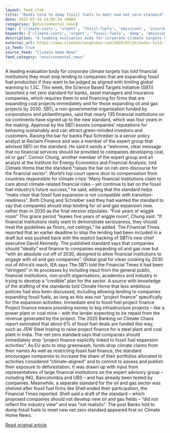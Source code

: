 ```yaml
---
layout: feed_item
title: "Banks told to dump fossil fuels to meet new net zero standard"
date: 2025-07-24 14:09:34 +0000
categories: [environmental_news]
tags: ['climate-costs', 'urgent', 'fossil-fuels', 'emissions', 'insurance', 'net-zero', 'year-2025', 'climate-risk', 'climate-targets', 'economic-impacts']
keywords: ['climate-costs', 'urgent', 'fossil-fuels', 'dump', 'emissions', 'insurance', 'told', 'banks']
description: "A leading evaluation body for corporate climate targets has told financial institutions they must stop lending to companies that are expanding fossil fuel pr..."
external_url: https://www.climatechangenews.com/2025/07/24/banks-told-to-dump-fossil-fuels-to-meet-new-net-zero-standard/
is_feed: true
source_feed: "Climate Home News"
feed_category: "environmental_news"
---
```


A leading evaluation body for corporate climate targets has told financial institutions they must stop lending to companies that are expanding fossil fuel production if they want to be judged as aligned with limiting global warming to 1.5C. This week, the Science Based Targets Initiative (SBTi) launched a net zero standard for banks, asset managers and insurance companies, which requires them to end financing for firms that are expanding coal projects immediately and for those expanding oil and gas projects by 2030. SBTi, a non-governmental organisation funded by corporations and philanthropies, said that nearly 135 financial institutions on six continents have signed up to the new standard, which was four years in the making. Approval by the SBTi boosts companies&#8217; reputations for behaving sustainably and can attract green-minded investors and customers. Raising the bar for banks Paul Schreiber is a senior policy analyst at Reclaim Finance and was a member of the expert group that advised SBTi on the standard. He said it sends a &#8220;welcome, clear message that no financial services should be provided to companies developing coal, oil or gas&#8221;. Connor Chung, another member of the expert group and an analyst at the Institute for Energy Economics and Financial Analysis, told Climate Home that the standard &#8220;raises the bar on net-zero discourse for the financial sector&#8221;. World’s top court opens door to compensation from countries responsible for climate crisis &#8220;Many financial institutions claim to care about climate-related financial risks &#8211; yet continue to bet on the fossil fuel industry’s future success,&#8221; he said, adding that the standard helps &#8220;make clear that fossil fuel expansion is not compatible with transition-readiness&#8221;. Both Chung and Schreiber said they had wanted the standard to say that companies should stop lending for oil and gas expansion now, rather than in 2030 as the final version stipulates. &#8220;Five years of wiggle room&#8221; This grace period &#8220;leaves five years of wiggle room&#8221;, Chung said. &#8220;If financial institutions really want to demonstrate seriousness, they should treat the guidelines as floors, not ceilings,&#8221; he added. The Financial Times reported that an earlier deadline to stop the lending had been included in a draft but was pushed back with the explicit backing of SBTi&#8217;s new chief executive David Kennedy. The published standard says that companies should &#8220;ideally&#8221; end finance to companies expanding oil and gas now but &#8220;with an absolute cut off of 2030, designed to allow financial institutions to engage with oil and gas companies&#8221;. Global goal for clean cooking by 2030 out of Africa’s reach, IEA says The SBTi told the Financial Times it had been “stringent” in its processes by including input from the general public, financial institutions, non-profit organisations, academics and industry in trying to develop a “credible” plan for the sector. A source with knowledge of the drafting of the standards told Climate Home that less ambitious policies had also been discussed, including allowing lending to companies expanding fossil fuels, as long as this was not &#8220;project finance&#8221; specifically for the expansion activities. Immediate end to fossil fuel project finance Project finance means providing money to big infrastructure projects &#8211; like a power plant or coal mine &#8211; with the lender expecting to be repaid from the revenue generated by the project. The 2025 Banking on Climate Chaos report estimated that about 6% of fossil fuel deals are funded this way, such as JSW Steel hoping to raise project finance for a steel plant and coal plant in India. The net zero standard says that companies should immediately stop &#8220;project finance explicitly linked to fossil fuel expansion activities&#8221;. As EU acts to stop greenwash, funds drop climate claims from their names As well as restricting fossil fuel finance, the standard encourages companies to increase the share of their portfolios allocated to activities considered &#8220;climate-aligned&#8221; and to commit to assess and publish their exposure to deforestation. It was drawn up with input from representatives of large financial institutions on the expert advisory group &#8211; including ING, Bancolombia and UBS &#8211; and has already been tested by companies. Meanwhile, a separate standard for the oil and gas sector was shelved after fossil fuel firms like Shell ended their participation, the Financial Times reported. Shell said a draft of the standard &#8211; which proposed companies should not develop new oil and gas fields &#8211; &#8220;did not reflect the industry view&#8221; and was &#8220;not realistic&#8221;. The post Banks told to dump fossil fuels to meet new net zero standard appeared first on Climate Home News.

[Read original article](https://www.climatechangenews.com/2025/07/24/banks-told-to-dump-fossil-fuels-to-meet-new-net-zero-standard/)
